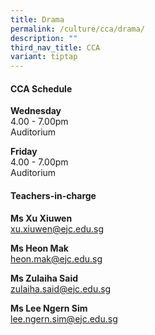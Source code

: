 ```yaml
---
title: Drama
permalink: /culture/cca/drama/
description: ""
third_nav_title: CCA
variant: tiptap
---
```

<h4><strong>CCA Schedule</strong></h4>
<p><strong>Wednesday</strong>
<br>4.00 - 7.00pm
<br>Auditorium</p>
<p><strong>Friday</strong>
<br>4.00 - 7.00pm
<br>Auditorium</p>
<p></p>
<h4><strong>Teachers-in-charge</strong></h4>
<p><strong>Ms Xu Xiuwen</strong>
<br><a href="mailto:xu.xiuwen@ejc.edu.sg" rel="noopener nofollow" target="_blank">xu.xiuwen@ejc.edu.sg</a>
</p>
<p><strong>Ms Heon Mak</strong>
<br><a href="mailto:heon.mak@ejc.edu.sg" rel="noopener noreferrer nofollow" target="_blank">heon.mak@ejc.edu.sg</a>
</p>
<p><strong>Ms Zulaiha Said</strong>
<br><a href="mailto:zulaiha.said@ejc.edu.sg" rel="noopener nofollow" target="_blank">zulaiha.said@ejc.edu.sg</a>
</p>
<p><strong>Ms Lee Ngern Sim</strong>
<br><a href="mailto:lee.ngern.som@ejc.edu.sg" rel="noopener noreferrer nofollow" target="_blank">lee.ngern.sim@ejc.edu.sg</a>
</p>